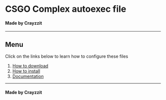 # CSGO Complex autoexec file

#### Made by Crayzzit

---

## Menu

Click on the links below to learn how to configure these files

1. [How to download]()
2. [How to install]()
3. [Documentation]()

---

#### Made by Crayzzit
